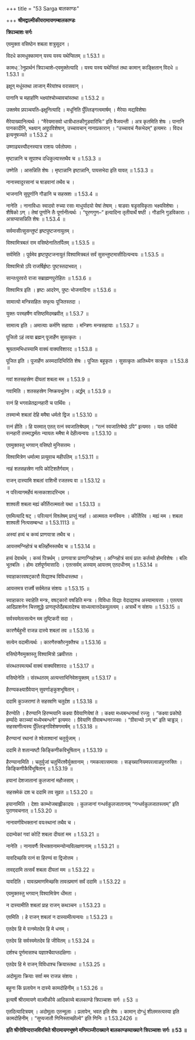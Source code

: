 +++
title = "53 Sarga बालकाण्डः"

+++
**श्रीमद्वाल्मीकीयरामायणम्बालकाण्डः**

**त्रिपञ्चाशः सर्गः**

एवमुक्ता वसिष्ठेन शबला शत्रुसूदन ।

विदधे कामधुक्कामान् यस्य यस्य यथेप्सितम् ॥ 1.53.1 ॥

कामध्ोनुप्रार्थनं त्रिपञ्चाशे–एवमुक्तेत्यादि । यस्य यस्य यथेप्सितं तथा कामान् काङ्क्षितान् विदधे ॥ 1.53.1 ॥

इक्षून् मधूंस्तथा लाजान् मैरेयांश्च वरासवान् ।

पानानि च महार्हाणि भक्ष्यांश्चोच्चावचांस्तथा ॥ 1.53.2 ॥

उक्तमेव प्रपञ्चयति–इक्षूनित्यादि । मधूनिति पुँल्लिङ्गत्वमार्षम् । मैरेयाः मद्यविशेषाः

मैरेयाख्यानित्यर्थः । “मैरेयमासवो धात्रीधातकीगुडवारिभिः” इति वैजयन्ती । अत्र कृतमिति शेषः । पानानि पानकादीनि, भक्ष्यान् अपूपविशेषान्, उच्चावचान् नानाप्रकारान् । “उच्चावचं नैकभेदम्” इत्यमरः । विदध इत्यनुषज्यते ॥ 1.53.2 ॥

उष्णाढ्यस्यौदनस्यात्र राशयः पर्वतोपमाः ।

मृष्टान्नानि च सूपाश्च दधिकुल्यास्तथैव च ॥ 1.53.3 ॥

उष्णेति । आसन्निति शेषः । मृष्टान्नानि इष्टान्नानि, पायसभेदा इति यावत् ॥ 1.53.3 ॥

नानास्वादुरसानां च षाडवानां तथैव च ।

भाजनानि सुपूर्णानि गौडानि च सहस्रशः ॥ 1.53.4 ॥

नानेति । नानाविधाः स्वादवो रुच्या रसाः माधुर्यादयो येषां तेषाम् । षाडवाः षड्रसविकृताः भक्ष्यविशेषाः । शैषिको ऽण् । तेषां पूर्णानि तैः पूर्णानीत्यर्थः । “पूरणगुण–” इत्यादिना तृतीयार्थे षष्ठी । गौडानि गुडविकाराः । अत्राप्यासन्निति शेषः ॥ 1.53.4 ॥

सर्वमासीत्सुसन्तुष्टं हृष्टपुष्टजनायुतम् ।

विश्वामित्रबलं राम वसिष्ठेनातितर्पितम् ॥ 1.53.5 ॥

सर्वमिति । पूर्वमेव हृष्टपुष्टजनायुतं विश्वामित्रबलं सर्वं सुसन्तुष्टमासीदित्यन्वयः ॥ 1.53.5 ॥

विश्वामित्रो ऽपि राजर्षिर्हृष्टः पुष्टस्तदाभवत् ।

सान्तःपुरवरो राजा सब्राह्मणपुरोहितः ॥ 1.53.6 ॥

विश्वामित्र इति । हृष्टः आदरेण, पुष्टः भोजनादिना ॥ 1.53.6 ॥

सामात्यो मन्त्रिसहितः सभृत्यः पूजितस्तदा ।

युक्तः परमहर्षेण वसिष्ठमिदमब्रवीत् ॥ 1.53.7 ॥

सामात्य इति । अमात्याः कर्मणि सहायाः । मन्त्रिणः मन्त्रसहायाः ॥ 1.53.7 ॥

पूजितो ऽहं त्वया ब्रह्मन् पूजार्हेण सुसत्कृतः ।

श्रूयतामभिधास्यामि वाक्यं वाक्यविशारद ॥ 1.53.8 ॥

पूजित इति । पूजार्हेण अस्मदादिभिरिति शेषः । पूजितः बहूकृतः । सुसत्कृतः आतिथ्येन सत्कृतः ॥ 1.53.8 ॥

गवां शतसहस्रेण दीयतां शबला मम ॥ 1.53.9 ॥

गवामिति । शतसहस्रेण निष्क्रयभूतेन । अर्द्धम् ॥ 1.53.9 ॥

रत्नं हि भगवन्नेतद्रत्नहारी च पार्थिवः ।

तस्मान्मे शबलां देहि ममैषा धर्मतो द्विज ॥ 1.53.10 ॥

रत्नं हीति । हि यस्मात् एतत् रत्नं स्वजातिश्रेष्ठम् । “रत्नं स्वजातिश्रेष्ठे ऽपि” इत्यमरः । यतः पार्थिवो रत्नहारी तस्माद्धर्मतः न्यायतः ममैषा मे देहीत्यन्वयः ॥ 1.53.10 ॥

एवमुक्तस्तु भगवान् वसिष्ठो मुनिसत्तमः ।

विश्वामित्रेण धर्मात्मा प्रत्युवाच महीपतिम् ॥ 1.53.11 ॥

नाहं शतसहस्रेण नापि कोटिशतैर्गवाम् ।

राजन् दास्यामि शबलां राशिभी रजतस्य वा ॥ 1.53.12 ॥

न परित्यागमर्हेयं मत्सकाशादरिन्दम ।

शाश्वती शबला मह्यं कीर्तिरात्मवतो यथा ॥ 1.53.13 ॥

एवमित्यादि षट् । परित्यागं विश्लेषम् प्राप्तुं नार्हा । आत्मवतः मनस्विनः । कीर्तिरिव । मह्यं मम । शबला शाश्वती नित्यसम्बन्धा ॥ 1.53.1113 ॥

अस्यां हव्यं च कव्यं प्राणयात्रा तथैव च ।

आयत्तमग्निहोत्रं च बलिर्होमस्तथैव च ॥ 1.53.14 ॥

हव्यं देवार्थम् । कव्यं पित्रर्थम् । प्राणयात्रा प्राणाग्निहोत्रम् । अग्निहोत्रं सायं प्रातः कर्तव्यो होमविशेषः । बलिः भूतबलिः । होमः दर्शपूर्णमासादिः । एतत्सर्वम् अस्याम् आयत्तम् एतदधीनम् ॥ 1.53.14 ॥

स्वाहाकारवषट्कारौ विद्याश्च विविधास्तथा ।

आयत्तमत्र राजर्षे सर्वमेतन्न संशयः ॥ 1.53.15 ॥

स्वाहाकारः स्वाहेति मन्त्रः, वषट्कारो वषडिति मन्त्रः । विविधाः विद्याः वेदाद्याश्च अस्यामायत्ताः । एतत्पय आदिप्राशनेन चित्तशुद्धेः प्राणतृप्तेर्देहबलादेश्च साध्यत्वात्तदेकमूलत्वम् । अत्रार्थे न संशयः ॥ 1.53.15 ॥

सर्वस्वमेतत्सत्येन मम तुष्टिकरी सदा ।

कारणैर्बहुभी राजन्न दास्ये शबलां तव ॥ 1.53.16 ॥

सत्येन वदामीत्यर्थः । कारणैरुक्तैरनुक्तैश्च ॥ 1.53.16 ॥

वसिष्ठेनैवमुक्तस्तु विश्वामित्रो ऽब्रवीत्ततः ।

संरब्धतरमत्यर्थं वाक्यं वाक्यविशारदः ॥ 1.53.17 ॥

वसिष्ठेनेति । संरब्धतरम् अत्यन्ताभिनिवेशयुक्तम् ॥ 1.53.17 ॥

हैरण्यकक्ष्याग्रैवेयान् सुवर्णाङ्कुशभूषितान् ।

ददामि कुञ्जराणां ते सहस्राणि चतुर्दश ॥ 1.53.18 ॥

हैरण्येति । हैरण्यानि हिरण्मयानि कक्ष्या ग्रैवेयाणियेषां ते । कक्ष्या मध्यबन्धनार्था रज्जुः । “कक्ष्या प्रकोष्ठे हर्म्यादेः काञ्च्यां मध्येभबन्धने” इत्यमरः । ग्रैवेयाणि ग्रीवाबन्धनरज्जवः । “ग्रीवाभ्यो ऽण् च” इति चाड्ढञ् । सहस्राणीत्यस्य पुँल्लिङ्गविशेषणमार्षम् ॥ 1.53.18 ॥

हैरण्यानां रथानां ते श्वेताश्वानां चतुर्युजाम् ।

ददामि ते शतान्यष्टौ किङ्किणीकविभूषितान् ॥ 1.53.19 ॥

हैरण्यानामिति । चतुर्युजां चतुर्भिरश्वैर्युक्तानाम् । गमकत्वात्समासः । सङ्ख्यानियमपरत्वान्नपुनरुक्तिः । किङ्किणीकैर्विभूषितान् ॥ 1.53.19 ॥

हयानां देशजातानां कुलजानां महौजसाम् ।

सहस्रमेकं दश च ददामि तव सुव्रत ॥ 1.53.20 ॥

हयानामिति । देशाः काम्भोजबाह्लीकादयः । कुलजानां गन्धर्वकुलजातानाम् “गन्धर्वकुलजातस्त्वम्” इति पुराणवचनात् ॥ 1.53.20 ॥

नानावर्णविभक्तानां वयःस्थानां तथैव च ।

ददाम्येकां गवां कोटिं शबला दीयतां मम ॥ 1.53.21 ॥

नानेति । नानावर्णैः विभक्तानामन्योन्यविलक्षणानाम् ॥ 1.53.21 ॥

यावदिच्छसि रत्नं वा हिरण्यं वा द्विजोत्तम ।

तावद्ददामि तत्सर्वं शबला दीयतां मम ॥ 1.53.22 ॥

यावदिति । यावत्प्रमाणमिच्छसि तावत्प्रमाणं सर्वं ददामि ॥ 1.53.22 ॥

एवमुक्तस्तु भगवान् विश्वामित्रेण धीमता ।

न दास्यामीति शबलां प्राह राजन् कथञ्चन ॥ 1.53.23 ॥

एवमिति । हे राजन् शबलां न दास्यामीत्यन्वयः ॥ 1.53.23 ॥

एतदेव हि मे रत्नमेतदेव हि मे धनम् ।

एतदेव हि सर्वस्वमेतदेव हि जीवितम् ॥ 1.53.24 ॥

दर्शश्च पूर्णमासश्च यज्ञाश्चैवाप्तदक्षिणाः ।

एतदेव हि मे राजन् विविधाश्च क्रियास्तथा ॥ 1.53.25 ॥

अदोमूलाः क्रियाः सर्वा मम राजन्न संशयः ।

बहुना किं प्रलापेन न दास्ये कामदोहिनीम् ॥ 1.53.26 ॥

इत्यार्षे श्रीरामायणे वाल्मीकीये आदिकाव्ये बालकाण्डे त्रिपञ्चाशः सर्गः ॥ 53 ॥

एतदित्यादित्रयम् । अदोमूलाः एतन्मूलाः । प्रलापेन, भवत इति शेषः । कामान् दोग्धुं शीलमस्त्यस्या इति कामदोहिनीम् । “सुप्यजातौ णिनिस्ताच्छील्ये” इति णिनिः ॥ 1.53.2426 ॥

**इति श्रीगोविन्दराजविरचिते श्रीरामायणभूषणे मणिमञ्जीराख्याने बालकाण्डव्याख्याने त्रिपञ्चाशः सर्गः ॥ 53 ॥**
